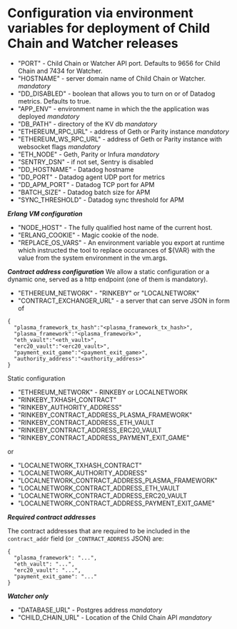 # Configuration via environment variables for deployment of Child Chain and Watcher releases

- "PORT" - Child Chain or Watcher API port. Defaults to 9656 for Child Chain and 7434 for Watcher.
- "HOSTNAME" - server domain name of Child Chain or Watcher. *mandatory*
- "DD_DISABLED" - boolean that allows you to turn on or of Datadog metrics. Defaults to true.
- "APP_ENV" - environment name in which the the application was deployed *mandatory*
- "DB_PATH" - directory of the KV db *mandatory*
- "ETHEREUM_RPC_URL" - address of Geth or Parity instance *mandatory*
- "ETHEREUM_WS_RPC_URL" - address of Geth or Parity instance with websocket flags *mandatory*
- "ETH_NODE" - Geth, Parity or Infura *mandatory*
- "SENTRY_DSN" - if not set, Sentry is disabled
- "DD_HOSTNAME" - Datadog hostname
- "DD_PORT" - Datadog agent UDP port for metrics
- "DD_APM_PORT" - Datadog TCP port for APM
- "BATCH_SIZE" - Datadog batch size for APM
- "SYNC_THRESHOLD" - Datadog sync threshold for APM

***Erlang VM configuration***

- "NODE_HOST" - The fully qualified host name of the current host.
- "ERLANG_COOKIE" - Magic cookie of the node.
- "REPLACE_OS_VARS" - An environment variable you export at runtime which instructed the tool to replace occurances of ${VAR} with the value from the system environment in the vm.args.

***Contract address configuration***
We allow a static configuration or a dynamic one, served as a http endpoint (one of them is mandatory).

- "ETHEREUM_NETWORK" - "RINKEBY" or "LOCALNETWORK"
- "CONTRACT_EXCHANGER_URL" - a server that can serve JSON in form of
```
{
  "plasma_framework_tx_hash":"<plasma_framework_tx_hash>",
  "plasma_framework":"<plasma_framework>",
  "eth_vault":"<eth_vault>",
  "erc20_vault":"<erc20_vault>",
  "payment_exit_game":"<payment_exit_game>",
  "authority_address":"<authority_address>"
}
```
Static configuration

- "ETHEREUM_NETWORK" - RINKEBY or LOCALNETWORK
- "RINKEBY_TXHASH_CONTRACT"
- "RINKEBY_AUTHORITY_ADDRESS"
- "RINKEBY_CONTRACT_ADDRESS_PLASMA_FRAMEWORK"
- "RINKEBY_CONTRACT_ADDRESS_ETH_VAULT
- "RINKEBY_CONTRACT_ADDRESS_ERC20_VAULT
- "RINKEBY_CONTRACT_ADDRESS_PAYMENT_EXIT_GAME"

or

- "LOCALNETWORK_TXHASH_CONTRACT"
- "LOCALNETWORK_AUTHORITY_ADDRESS"
- "LOCALNETWORK_CONTRACT_ADDRESS_PLASMA_FRAMEWORK"
- "LOCALNETWORK_CONTRACT_ADDRESS_ETH_VAULT
- "LOCALNETWORK_CONTRACT_ADDRESS_ERC20_VAULT
- "LOCALNETWORK_CONTRACT_ADDRESS_PAYMENT_EXIT_GAME"

***Required contract addresses***

The contract addresses that are required to be included in the `contract_addr` field (or `_CONTRACT_ADDRESS` JSON) are:

```
{
  "plasma_framework": "...",
  "eth_vault": "...",
  "erc20_vault": "...",
  "payment_exit_game": "..."
}
```

***Watcher only***

- "DATABASE_URL" - Postgres address *mandatory*
- "CHILD_CHAIN_URL" - Location of the Child Chain API *mandatory*
